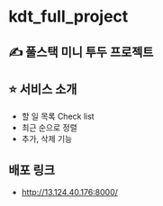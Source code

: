 # kdt_full_project

## ✍️ 풀스택 미니 투두 프로젝트

## ⭐ 서비스 소개
- 할 일 목록 Check list
- 최근 순으로 정렬
- 추가, 삭제 기능

## 배포 링크
- http://13.124.40.176:8000/
